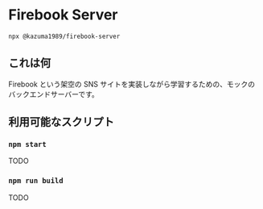# Firebook Server

```console
npx @kazuma1989/firebook-server
```

## これは何

Firebook という架空の SNS サイトを実装しながら学習するための、モックのバックエンドサーバーです。

## 利用可能なスクリプト

### `npm start`

TODO

### `npm run build`

TODO
